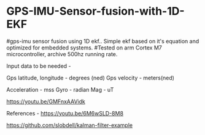 # GPS-IMU-Sensor-fusion-with-1D-EKF

#gps-imu sensor fusion using 1D ekf..
Simple ekf based on it's equation and optimized for embedded systems.
#Tested on arm Cortex M7 microcontroller, archive 500hz running rate.

Input data to be needed -

Gps latitude, longitude - degrees (ned)
Gps velocity - meters(ned)

Acceleration - mss
Gyro - radian
Mag - uT
 
https://youtu.be/GMFnxAAVidk

References -
https://youtu.be/6M6wSLD-8M8

https://github.com/slobdell/kalman-filter-example
